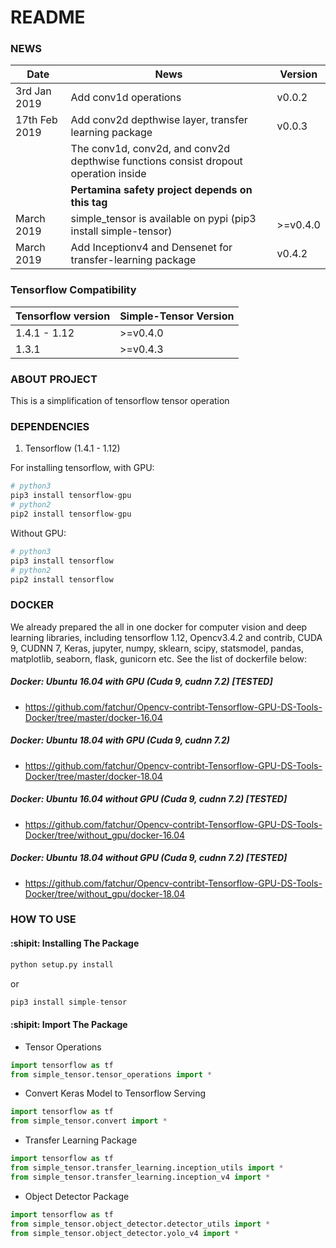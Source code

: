 # README #

### NEWS
| Date       |                                                         News                                                                     |     Version       |
| ---------- | -------------------------------------------------------------------------------------------------------------------------------- | ----------------- |
|3rd Jan 2019 | Add conv1d operations                                                                                                           |      v0.0.2       |
|17th Feb 2019 | Add conv2d depthwise layer, transfer learning package                                                                          |      v0.0.3       |
|              | The conv1d, conv2d, and conv2d depthwise functions consist dropout operation inside                                            |                   |
|              | **Pertamina safety project depends on this tag**                                                                               |                   |
|March 2019    | simple_tensor is available on pypi (pip3 install simple-tensor)                                                                |     >=v0.4.0      |
|March 2019    | Add Inceptionv4 and Densenet for transfer-learning package                                                                     |      v0.4.2       |


### Tensorflow Compatibility
| Tensorflow version      |        Simple-Tensor Version      |   
| ----------------------- | --------------------------------- | 
| 1.4.1 - 1.12            |      >=v0.4.0                     |
| 1.3.1                   |      >=v0.4.3                     |



### ABOUT PROJECT
This is a simplification of tensorflow tensor operation

### DEPENDENCIES
1. Tensorflow (1.4.1 - 1.12)

For installing tensorflow, with GPU:
```python
# python3 
pip3 install tensorflow-gpu
# python2
pip2 install tensorflow-gpu
```
Without GPU:
```python
# python3 
pip3 install tensorflow
# python2
pip2 install tensorflow
```

### DOCKER
We already prepared the all in one docker for computer vision and deep learning libraries, including tensorflow 1.12, Opencv3.4.2 and contrib, CUDA 9, CUDNN 7, Keras, jupyter, numpy, sklearn, scipy, statsmodel, pandas, matplotlib, seaborn, flask, gunicorn etc. See the list of dockerfile below:

##### Docker: Ubuntu 16.04 with GPU (Cuda 9, cudnn 7.2) [TESTED]
* https://github.com/fatchur/Opencv-contribt-Tensorflow-GPU-DS-Tools-Docker/tree/master/docker-16.04
##### Docker: Ubuntu 18.04 with GPU (Cuda 9, cudnn 7.2)
* https://github.com/fatchur/Opencv-contribt-Tensorflow-GPU-DS-Tools-Docker/tree/master/docker-18.04
##### Docker: Ubuntu 16.04 without GPU (Cuda 9, cudnn 7.2) [TESTED]
* https://github.com/fatchur/Opencv-contribt-Tensorflow-GPU-DS-Tools-Docker/tree/without_gpu/docker-16.04
##### Docker: Ubuntu 18.04 without GPU (Cuda 9, cudnn 7.2) [TESTED]
* https://github.com/fatchur/Opencv-contribt-Tensorflow-GPU-DS-Tools-Docker/tree/without_gpu/docker-18.04



### HOW TO USE
#### :shipit: Installing The Package
```python
python setup.py install
```
or

```python
pip3 install simple-tensor
```

#### :shipit: Import The Package
- Tensor Operations
```python
import tensorflow as tf
from simple_tensor.tensor_operations import *
```

- Convert Keras Model to Tensorflow Serving
```python
import tensorflow as tf
from simple_tensor.convert import *
```

- Transfer Learning Package
```python
import tensorflow as tf
from simple_tensor.transfer_learning.inception_utils import *
from simple_tensor.transfer_learning.inception_v4 import *
```

- Object Detector Package
```python
import tensorflow as tf
from simple_tensor.object_detector.detector_utils import *
from simple_tensor.object_detector.yolo_v4 import *
```




